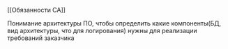 
[[Обязанности СА]]

Понимание архитектуры ПО, чтобы определить какие компоненты(БД, вид архитектуры, что для логирования) нужны для реализации требований заказчика
